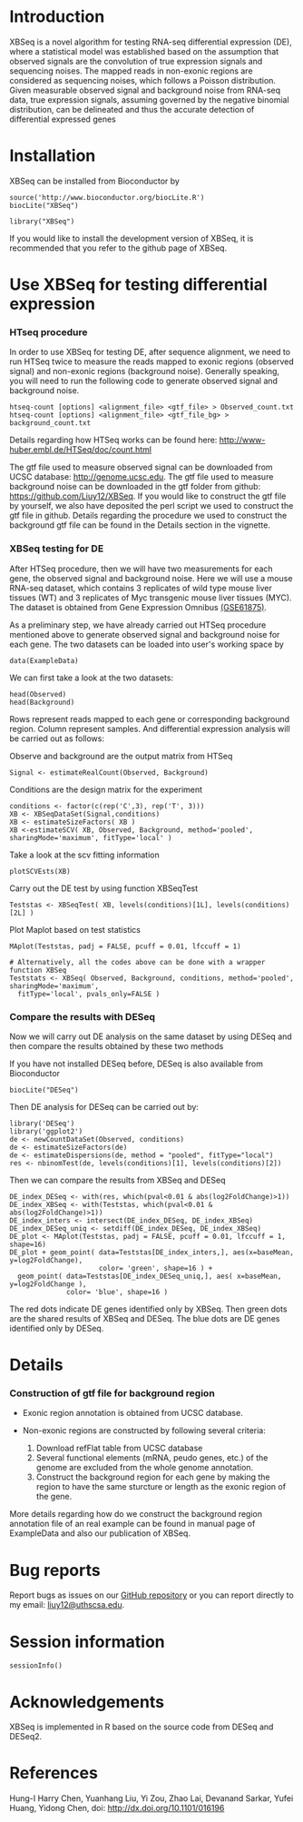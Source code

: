 # Introduction 

XBSeq is a novel algorithm for testing RNA-seq differential expression (DE), where a statistical model was established
based on the assumption that observed signals are the convolution of true expression signals and sequencing noises. The
mapped reads in non-exonic regions are considered as sequencing noises, which follows a Poisson distribution. Given
measurable observed signal and background noise from RNA-seq data, true expression signals, assuming governed by the negative
binomial distribution, can be delineated and thus the accurate detection of differential expressed genes

# Installation 

XBSeq can be installed from Bioconductor by 
```{r,eval=FALSE}
source('http://www.bioconductor.org/biocLite.R')
biocLite("XBSeq")
```
```{r,message = FALSE}
library("XBSeq")
```
If you would like to install the development version of XBSeq, it is recommended 
that you refer to the github page of XBSeq. 

# Use XBSeq for testing differential expression 

### HTseq procedure

In order to use XBSeq for testing DE, after sequence alignment, we need to run HTSeq twice to measure the reads mapped to exonic regions (observed signal) and non-exonic regions (background noise). Generally speaking, you will need to run the following code to generate observed signal and background noise. 

```{r,engine='python',eval=FALSE}
htseq-count [options] <alignment_file> <gtf_file> > Observed_count.txt
htseq-count [options] <alignment_file> <gtf_file_bg> > background_count.txt
```

Details regarding how HTSeq works can be found here:
http://www-huber.embl.de/HTSeq/doc/count.html

The gtf file used to measure observed signal can be downloaded from UCSC database: http://genome.ucsc.edu. The gtf file used to measure background noise can be downloaded in the gtf folder from github: https://github.com/Liuy12/XBSeq. If you would like to construct the gtf file by yourself, we also have deposited the perl script we used to construct the gtf file in github. Details regarding the procedure we used to construct the background gtf file can be found in the Details section in the vignette.

### XBSeq testing for DE 

After HTSeq procedure, then we will have two measurements for each gene, the observed signal and background noise. Here we will use a mouse RNA-seq dataset, which contains 3 replicates of wild type mouse liver tissues (WT) and 3 replicates of Myc transgenic mouse liver tissues (MYC). The dataset is obtained from Gene Expression Omnibus [(GSE61875)](http://www.ncbi.nlm.nih.gov/geo/query/acc.cgi?acc=GSE61875). 

As a preliminary step, we have already carried out HTSeq procedure mentioned above to generate observed signal and background noise for each gene. The two datasets can be loaded into user's working space by 

```{r}
data(ExampleData)
```

We can first take a look at the two datasets:

```{r}
head(Observed)
head(Background)
```

Rows represent reads mapped to each gene or corresponding background region. Column represent samples. And differential expression analysis will be carried out as follows:

Observe and background are the output matrix from HTSeq

```{r}
Signal <- estimateRealCount(Observed, Background)
```

Conditions are the design matrix for the experiment

```{r,tidy=TRUE}
conditions <- factor(c(rep('C',3), rep('T', 3)))
XB <- XBSeqDataSet(Signal,conditions)
XB <- estimateSizeFactors( XB )
XB <-estimateSCV( XB, Observed, Background, method='pooled', sharingMode='maximum', fitType='local' )
```

Take a look at the scv fitting information 

```{r,fig.width=5,fig.height=5}
plotSCVEsts(XB)
```

Carry out the DE test by using function XBSeqTest

```{r}
Teststas <- XBSeqTest( XB, levels(conditions)[1L], levels(conditions)[2L] )
```

Plot Maplot based on test statistics

```{r,fig.width=5,fig.height=5}
MAplot(Teststas, padj = FALSE, pcuff = 0.01, lfccuff = 1)
```

```{r,eval=FALSE,tidy=TRUE}
# Alternatively, all the codes above can be done with a wrapper function XBSeq
Teststats <- XBSeq( Observed, Background, conditions, method='pooled', sharingMode='maximum',
  fitType='local', pvals_only=FALSE )
```

### Compare the results with DESeq

Now we will carry out DE analysis on the same dataset by using DESeq and then compare the results obtained by these two methods

If you have not installed DESeq before, DESeq is also available from Bioconductor

```{r,eval=FALSE}
biocLite("DESeq")
```

Then DE analysis for DESeq can be carried out by:

```{r,message=FALSE}
library('DESeq')
library('ggplot2')
de <- newCountDataSet(Observed, conditions)
de <- estimateSizeFactors(de)
de <- estimateDispersions(de, method = "pooled", fitType="local")
res <- nbinomTest(de, levels(conditions)[1], levels(conditions)[2])
```

Then we can compare the results from XBSeq and DESeq

```{r,warning=FALSE,message=FALSE,tidy=TRUE, fig.width=5,fig.height=5}
DE_index_DESeq <- with(res, which(pval<0.01 & abs(log2FoldChange)>1))
DE_index_XBSeq <- with(Teststas, which(pval<0.01 & abs(log2FoldChange)>1))
DE_index_inters <- intersect(DE_index_DESeq, DE_index_XBSeq)
DE_index_DESeq_uniq <- setdiff(DE_index_DESeq, DE_index_XBSeq)
DE_plot <- MAplot(Teststas, padj = FALSE, pcuff = 0.01, lfccuff = 1, shape=16)
DE_plot + geom_point( data=Teststas[DE_index_inters,], aes(x=baseMean, y=log2FoldChange),
                      color= 'green', shape=16 ) + 
  geom_point( data=Teststas[DE_index_DESeq_uniq,], aes( x=baseMean, y=log2FoldChange ),
              color= 'blue', shape=16 )
```

The red dots indicate DE genes identified only by XBSeq. Then green dots are the shared results of XBSeq and DESeq. The blue dots are DE genes identified only by DESeq. 

# Details 

### Construction of gtf file for background region

* Exonic region annotation is obtained from UCSC database. 

* Non-exonic regions are constructed by following several criteria: 
    1. Download refFlat table from UCSC database 
    2. Several functional elements (mRNA, peudo genes, etc.) of the genome are excluded from the whole genome annotation. 
    3. Construct the background region for each gene by making the region to have the same sturcture or length as the exonic region of the gene. 

More details regarding how do we construct the background region annotation file of an real example can be found in manual page of ExampleData and also our publication of XBSeq.  

# Bug reports
Report bugs as issues on our [GitHub repository](https://github.com/Liuy12/XBSeq/issues) or you can report directly to my email: liuy12@uthscsa.edu.

# Session information 
```{r}
sessionInfo()
```

# Acknowledgements 
XBSeq is implemented in R based on the source code from DESeq and DESeq2. 

# References
Hung-I Harry Chen, Yuanhang Liu, Yi Zou, Zhao Lai, Devanand Sarkar, Yufei Huang, Yidong Chen, doi: http://dx.doi.org/10.1101/016196
